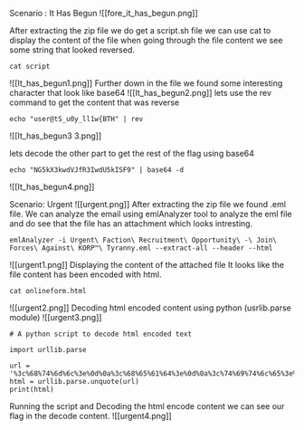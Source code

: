 Scenario : It Has Begun
![[fore_it_has_begun.png]]

After extracting the zip file we do get a script.sh file we can use cat to display the content of the file when going through the file content we see some string that looked reversed.
```
cat script
```
![[It_has_begun1.png]]
Further down in the file we found some interesting character that look like base64
![[It_has_begun2.png]]
lets use the rev command to get the content that was reverse
```
echo "user@tS_u0y_ll1w{BTH" | rev

```
![[It_has_begun3 3.png]]

lets decode the other part to get the rest of the flag using base64
```
echo "NG5kX3kwdVJfR3IwdU5kISF9" | base64 -d

```
![[It_has_begun4.png]]


Scenario: Urgent
![[urgent.png]]
After extracting the zip file we found .eml file. We can analyze the email using emlAnalyzer tool to analyze the eml file and do see that the file has an attachment which looks intresting.
```
emlAnalyzer -i Urgent\ Faction\ Recruitment\ Opportunity\ -\ Join\ Forces\ Against\ KORP™\ Tyranny.eml --extract-all --header --html 

```
![[urgent1.png]]
Displaying the content of the attached file It looks like the file content has been encoded with html.
```
cat onlineform.html
```
![[urgent2.png]]
Decoding html encoded content using python (usrlib.parse module)
![[urgent3.png]]
```
# A python script to decode html encoded text

import urllib.parse

url = '%3c%68%74%6d%6c%3e%0d%0a%3c%68%65%61%64%3e%0d%0a%3c%74%69%74%6c%65%3e%20%3e%5f%20%3c%2f%74%69%74%6c%65%3e%0d%0a%3c%63%65%6e%74%65%72%3e%3c%68%31%3e%34%30%34%20%4e%6f%74%20%46%6f%75%6>
html = urllib.parse.unquote(url)
print(html)

```
Running the script and Decoding the html encode content we can see our flag in the decode content.
![[urgent4.png]]

